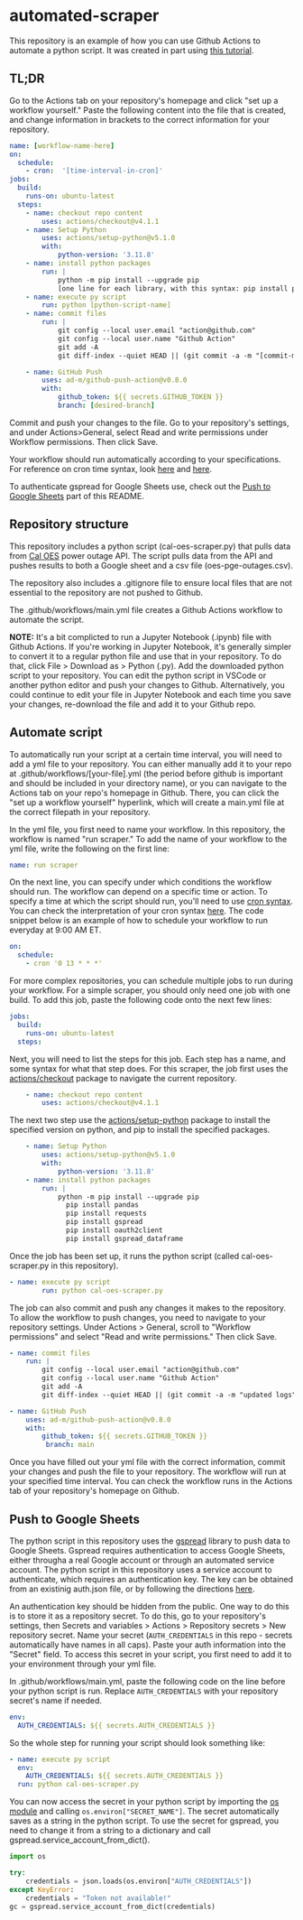 # automated-scraper
This repository is an example of how you can use Github Actions to automate a python script. It was created in part using [this tutorial](https://www.python-engineer.com/posts/run-python-github-actions/).

## TL;DR
Go to the Actions tab on your repository's homepage and click "set up a workflow yourself." Paste the following content into the file that is created, and change information in brackets to the correct information for your repository. 

``` yml
name: [workflow-name-here]
on:
  schedule:
    - cron:  '[time-interval-in-cron]'
jobs:
  build:
    runs-on: ubuntu-latest
  steps:
    - name: checkout repo content
        uses: actions/checkout@v4.1.1 
    - name: Setup Python
        uses: actions/setup-python@v5.1.0
        with:
            python-version: '3.11.8'
    - name: install python packages
        run: |
            python -m pip install --upgrade pip
            [one line for each library, with this syntax: pip install package-name]
    - name: execute py script 
        run: python [python-script-name]
    - name: commit files
        run: |
            git config --local user.email "action@github.com"
            git config --local user.name "Github Action"
            git add -A
            git diff-index --quiet HEAD || (git commit -a -m "[commit-message]" --allow-empty)

    - name: GitHub Push
        uses: ad-m/github-push-action@v0.8.0
        with:
            github_token: ${{ secrets.GITHUB_TOKEN }}
            branch: [desired-branch]
```

Commit and push your changes to the file. Go to your repository's settings, and under Actions>General, select Read and write permissions under Workflow permissions. Then click Save.

Your workflow should run automatically according to your specifications. For reference on cron time syntax, look [here](https://docs.gitlab.com/ee/topics/cron/) and [here](https://crontab.guru/).

To authenticate gspread for Google Sheets use, check out the [Push to Google Sheets](#push-to-google-sheets) part of this README.

## Repository structure
This repository includes a python script (cal-oes-scraper.py) that pulls data from [Cal OES](https://gis.data.ca.gov/datasets/CalEMA::power-outage-incidents/explore) power outage API. The script pulls data from the API and pushes results to both a Google sheet and a csv file (oes-pge-outages.csv). 

The repository also includes a .gitignore file to ensure local files that are not essential to the repository are not pushed to Github. 

The .github/workflows/main.yml file creates a Github Actions workflow to automate the script.

**NOTE:** It's a bit complicted to run a Jupyter Notebook (.ipynb) file with Github Actions. If you're working in Jupyter Notebook, it's generally simpler to convert it to a regular python file and use that in your repository. To do that, click File > Download as > Python (.py). Add the downloaded python script to your repository. You can edit the python script in VSCode or another python editor and push your changes to Github. Alternatively, you could continue to edit your file in Jupyter Notebook and each time you save your changes, re-download the file and add it to your Github repo.

## Automate script
To automatically run your script at a certain time interval, you will need to add a yml file to your repository. You can either manually add it to your repo at .github/workflows/\[your-file\].yml (the period before github is important and should be included in your directory name), or you can navigate to the Actions tab on your repo's homepage in Github. There, you can click the "set up a workflow yourself" hyperlink, which will create a main.yml file at the correct filepath in your repository. 

In the yml file, you first need to name your workflow. In this repository, the workflow is named "run scraper." To add the name of your workflow to the yml file, write the following on the first line:

``` yml
name: run scraper
```

On the next line, you can specify under which conditions the workflow should run. The workflow can depend on a specific time or action. To specify a time at which the script should run, you'll need to use [cron syntax](https://docs.gitlab.com/ee/topics/cron/). You can check the interpretation of your cron syntax [here](https://crontab.guru/). The code snippet below is an example of how to schedule your workflow to run everyday at 9:00 AM ET.

``` yml
on:
  schedule:
    - cron '0 13 * * *'
```

For more complex repositories, you can schedule multiple jobs to run during your workflow. For a simple scraper, you should only need one job with one build. To add this job, paste the following code onto the next few lines:

``` yml
jobs:
  build:
    runs-on: ubuntu-latest
  steps:
```

Next, you will need to list the steps for this job. Each step has a name, and some syntax for what that step does. For this scraper, the job first uses the [actions/checkout](https://github.com/actions/checkout) package to navigate the current repository.

``` yml
    - name: checkout repo content
        uses: actions/checkout@v4.1.1 
```

The next two step use the [actions/setup-python](https://github.com/actions/setup-python) package to install the specified version on python, and pip to install the specified packages. 

``` yml
    - name: Setup Python
        uses: actions/setup-python@v5.1.0
        with:
            python-version: '3.11.8'
    - name: install python packages
        run: |
            python -m pip install --upgrade pip
              pip install pandas
              pip install requests
              pip install gspread
              pip install oauth2client
              pip install gspread_dataframe
```

Once the job has been set up, it runs the python script (called cal-oes-scraper.py in this repository).

``` yml
- name: execute py script 
        run: python cal-oes-scraper.py
```

The job can also commit and push any changes it makes to the repository. To allow the workflow to push changes, you need to navigate to your repository settings. Under Actions > General, scroll to "Workflow permissions" and select "Read and write permissions." Then click Save.

``` yml
- name: commit files
    run: |
        git config --local user.email "action@github.com"
        git config --local user.name "Github Action"
        git add -A
        git diff-index --quiet HEAD || (git commit -a -m "updated logs" --allow-empty)

- name: GitHub Push
    uses: ad-m/github-push-action@v0.8.0
    with:
        github_token: ${{ secrets.GITHUB_TOKEN }}
         branch: main
```

Once you have filled out your yml file with the correct information, commit your changes and push the file to your repository. The workflow will run at your specified time interval. You can check the workflow runs in the Actions tab of your repository's homepage on Github.

## Push to Google Sheets
The python script in this repository uses the [gspread](https://docs.gspread.org/en/v6.0.0/) library to push data to Google Sheets. Gspread requires authentication to access Google Sheets, either througha a real Google account or through an automated service account. The python script in this repository uses a service account to authenticate, which requires an authentication key. The key can be obtained from an existinig auth.json file, or by following the directions [here](https://docs.gspread.org/en/latest/oauth2.html). 

An authentication key should be hidden from the public.  One way to do this is to store it as a repository secret. To do this, go to your repository's settings, then Secrets and variables > Actions > Repository secrets > New repository secret. Name your secret (`AUTH_CREDENTIALS` in this repo - secrets automatically have names in all caps). Paste your auth information into the "Secret" field. To access this secret in your script, you first need to add it to your environment through your yml file.

In .github/workflows/main.yml, paste the following code on the line before your python script is run. Replace `AUTH_CREDENTIALS` with your repository secret's name if needed.

``` yml
env:
  AUTH_CREDENTIALS: ${{ secrets.AUTH_CREDENTIALS }}
```

So the whole step for running your script should look something like:

``` yml
- name: execute py script
  env:
    AUTH_CREDENTIALS: ${{ secrets.AUTH_CREDENTIALS }}
  run: python cal-oes-scraper.py
```

You can now access the secret in your python script by importing the [os module](https://www.w3schools.com/python/module_os.asp) and calling `os.environ["SECRET_NAME"]`. The secret automatically saves as a string in the python script. To use the secret for gspread, you need to change it from a string to a dictionary and call gspread.service_account_from_dict(). 

``` python
import os 

try:
    credentials = json.loads(os.environ["AUTH_CREDENTIALS"])
except KeyError:
    credentials = "Token not available!"
gc = gspread.service_account_from_dict(credentials)
```
